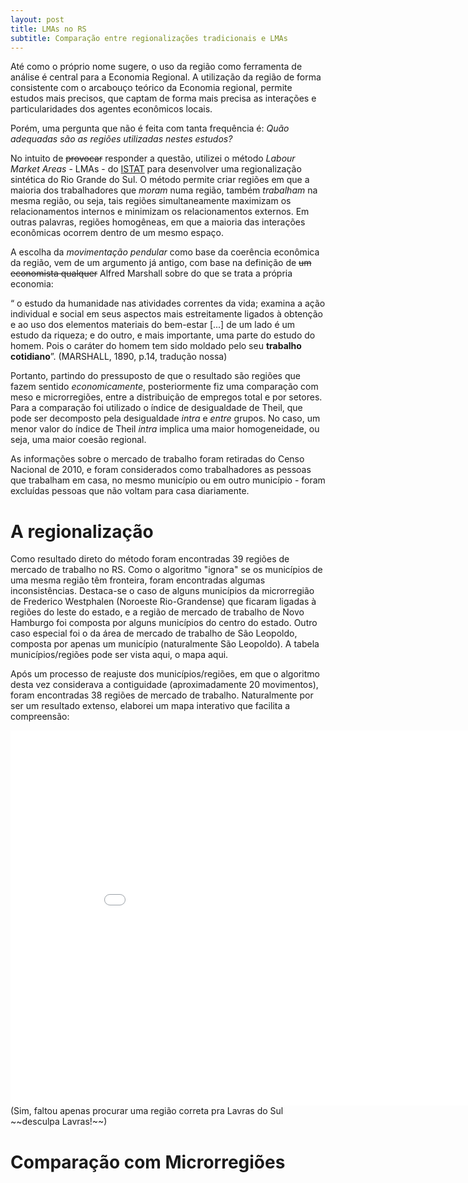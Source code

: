 ```yaml
---
layout: post
title: LMAs no RS
subtitle: Comparação entre regionalizações tradicionais e LMAs
---
```


Até como o próprio nome sugere, o uso da região como ferramenta de análise é central para a Economia Regional. A utilização da região de forma consistente com o arcabouço teórico da Economia regional, permite estudos mais precisos, que captam de forma mais precisa as interações e particularidades dos agentes econômicos locais.

Porém, uma pergunta que não é feita com tanta frequência é: *Quão adequadas são as regiões utilizadas nestes estudos?*

No intuito de ~~provocar~~ responder a questão, utilizei o método *Labour Market Areas* - LMAs - do [ISTAT](http://www.istat.it/en/archive/142790) para desenvolver uma regionalização sintética do Rio Grande do Sul. O método permite criar regiões em que a maioria dos trabalhadores que _moram_ numa região, também _trabalham_ na mesma região, ou seja, tais regiões simultaneamente maximizam os relacionamentos internos e minimizam os relacionamentos externos. Em outras palavras, regiões homogêneas, em que a maioria das interações econômicas ocorrem dentro de um mesmo espaço.

A escolha da _movimentação pendular_ como base da coerência econômica da região, vem de um argumento já antigo, com base na definição de ~~um economista qualquer~~  Alfred Marshall sobre do que se trata a própria economia:

“ o estudo da humanidade nas atividades correntes da vida; examina a ação individual e social em seus aspectos mais estreitamente ligados à obtenção e ao uso dos elementos materiais do bem-estar [...] de um lado é um estudo da riqueza; e do outro, e mais importante, uma parte do estudo do homem. Pois o caráter do homem tem sido moldado pelo seu __trabalho cotidiano__”. (MARSHALL, 1890, p.14, tradução nossa)

Portanto, partindo do pressuposto de que o resultado são regiões que fazem sentido *economicamente*, posteriormente fiz uma comparação com meso e microrregiões, entre a distribuição de empregos total e por setores. Para a comparação foi utilizado o índice de desigualdade de Theil, que pode ser decomposto pela desigualdade *intra* e *entre* grupos. No caso, um menor valor do índice de Theil *intra* implica uma maior homogeneidade, ou seja, uma maior coesão regional.

As informações sobre o mercado de trabalho foram retiradas do Censo Nacional de 2010, e foram considerados como trabalhadores as pessoas que trabalham em casa, no mesmo município ou em outro município - foram excluídas pessoas que não voltam para casa diariamente.


A regionalização
========

Como resultado direto do método foram encontradas 39 regiões de mercado de trabalho no RS. Como o algoritmo "ignora" se os municípios de uma mesma região têm fronteira, foram encontradas algumas inconsistências. Destaca-se o caso de alguns municípios da microrregião de Frederico Westphalen (Noroeste Rio-Grandense) que ficaram ligadas à regiões do leste do estado, e a região de mercado de trabalho de Novo Hamburgo foi composta por alguns municípios do centro do estado. Outro caso especial foi o da área de mercado de trabalho de São Leopoldo, composta por apenas um município (naturalmente São Leopoldo). A tabela municípios/regiões pode ser vista aqui, o mapa aqui.

Após um processo de reajuste dos municípios/regiões, em que o algoritmo desta vez considerava a contiguidade (aproximadamente 20 movimentos), foram encontradas 38 regiões de mercado de trabalho. Naturalmente por ser um resultado extenso, elaborei um mapa interativo que facilita a compreensão:

<iframe src="//rstudio-pubs-static.s3.amazonaws.com/278385_97dc34a7b8744c8c878d9f376cc99b70.html" style="border: none; width: 900px; height: 600px"></iframe>
(Sim, faltou apenas procurar uma região correta pra Lavras do Sul ~~desculpa Lavras!~~)

Comparação com Microrregiões
========




